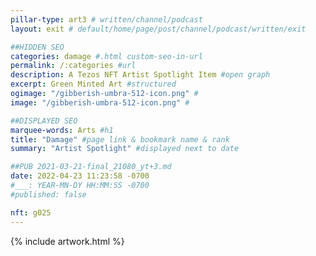 ```yaml
---
pillar-type: art3 # written/channel/podcast
layout: exit # default/home/page/post/channel/podcast/written/exit

##HIDDEN SEO
categories: damage #.html custom-seo-in-url
permalink: /:categories #url
description: A Tezos NFT Artist Spotlight Item #open graph
excerpt: Green Minted Art #structured
ogimage: "/gibberish-umbra-512-icon.png" #
image: "/gibberish-umbra-512-icon.png" #

##DISPLAYED SEO
marquee-words: Arts #h1
title: "Damage" #page link & bookmark name & rank
summary: "Artist Spotlight" #displayed next to date

##PUB 2021-03-21-final_21080_yt+3.md
date: 2022-04-23 11:23:58 -0700
#___: YEAR-MN-DY HH:MM:SS -0700
#published: false

nft: g025
---
```

{% include artwork.html %}